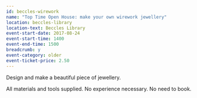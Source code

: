 ```yaml
---
id: beccles-wirework
name: "Top Time Open House: make your own wirework jewellery"
location: beccles-library
location-text: Beccles Library
event-start-date: 2017-08-24
event-start-time: 1400
event-end-time: 1500
breadcrumb: y
event-category: older
event-ticket-price: 2.50
---
```


Design and make a beautiful piece of jewellery.

All materials and tools supplied. No experience necessary. No need to book.
